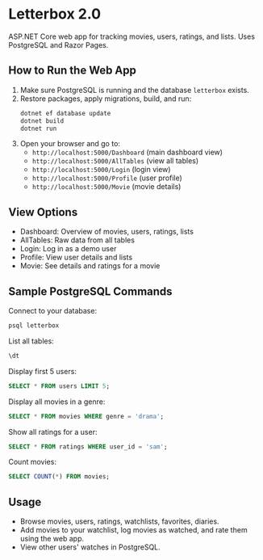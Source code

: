 

# Letterbox 2.0

ASP.NET Core web app for tracking movies, users, ratings, and lists. Uses PostgreSQL and Razor Pages.

## How to Run the Web App
1. Make sure PostgreSQL is running and the database `letterbox` exists.
2. Restore packages, apply migrations, build, and run:
	```powershell
	dotnet ef database update
	dotnet build
	dotnet run
	```
3. Open your browser and go to:
	- `http://localhost:5000/Dashboard` (main dashboard view)
	- `http://localhost:5000/AllTables` (view all tables)
	- `http://localhost:5000/Login` (login view)
	- `http://localhost:5000/Profile` (user profile)
	- `http://localhost:5000/Movie` (movie details)

## View Options
- Dashboard: Overview of movies, users, ratings, lists
- AllTables: Raw data from all tables
- Login: Log in as a demo user
- Profile: View user details and lists
- Movie: See details and ratings for a movie

## Sample PostgreSQL Commands
Connect to your database:
```powershell
psql letterbox
```
List all tables:
```sql
\dt
```
Display first 5 users:
```sql
SELECT * FROM users LIMIT 5;
```
Display all movies in a genre:
```sql
SELECT * FROM movies WHERE genre = 'drama';
```
Show all ratings for a user:
```sql
SELECT * FROM ratings WHERE user_id = 'sam';
```
Count movies:
```sql
SELECT COUNT(*) FROM movies;
```

## Usage
- Browse movies, users, ratings, watchlists, favorites, diaries.
- Add movies to your watchlist, log movies as watched, and rate them using the web app.
- View other users' watches in PostgreSQL.


